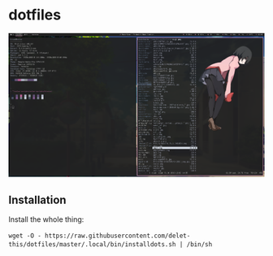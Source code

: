 # dotfiles

![alt text](.dotfiles/screenshot.png)

## Installation

Install the whole thing:

```wget -O - https://raw.githubusercontent.com/delet-this/dotfiles/master/.local/bin/installdots.sh | /bin/sh```
